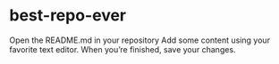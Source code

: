 # best-repo-ever


Open the README.md in your repository
Add some content using your favorite text editor.
When you’re finished, save your changes.